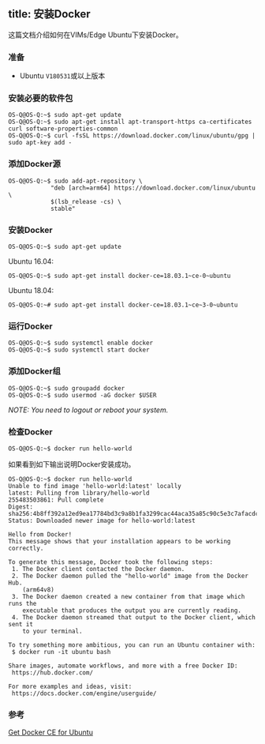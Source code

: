 title: 安装Docker
---

这篇文档介绍如何在VIMs/Edge Ubuntu下安装Docker。

### 准备
* Ubuntu `V180531`或以上版本

### 安装必要的软件包
```
OS-Q@OS-Q:~$ sudo apt-get update
OS-Q@OS-Q:~$ sudo apt-get install apt-transport-https ca-certificates curl software-properties-common
OS-Q@OS-Q:~$ curl -fsSL https://download.docker.com/linux/ubuntu/gpg | sudo apt-key add -
```
### 添加Docker源
```
OS-Q@OS-Q:~$ sudo add-apt-repository \
			"deb [arch=arm64] https://download.docker.com/linux/ubuntu \
			$(lsb_release -cs) \
			stable"
```
### 安装Docker
```
OS-Q@OS-Q:~$ sudo apt-get update
```
Ubuntu 16.04:
```
OS-Q@OS-Q:~$ sudo apt-get install docker-ce=18.03.1~ce-0~ubuntu
```

Ubuntu 18.04:
```
OS-Q@OS-Q:~# sudo apt-get install docker-ce=18.03.1~ce~3-0~ubuntu
```

### 运行Docker
```
OS-Q@OS-Q:~$ sudo systemctl enable docker
OS-Q@OS-Q:~$ sudo systemctl start docker
```

### 添加Docker组
```
OS-Q@OS-Q:~$ sudo groupadd docker
OS-Q@OS-Q:~$ sudo usermod -aG docker $USER
```

*NOTE: You need to logout or reboot your system.*

### 检查Docker
```
OS-Q@OS-Q:~$ docker run hello-world
```

如果看到如下输出说明Docker安装成功。
```
OS-Q@OS-Q:~$ docker run hello-world
Unable to find image 'hello-world:latest' locally
latest: Pulling from library/hello-world
255483503861: Pull complete 
Digest: sha256:4b8ff392a12ed9ea17784bd3c9a8b1fa3299cac44aca35a85c90c5e3c7afacdc
Status: Downloaded newer image for hello-world:latest

Hello from Docker!
This message shows that your installation appears to be working correctly.

To generate this message, Docker took the following steps:
 1. The Docker client contacted the Docker daemon.
 2. The Docker daemon pulled the "hello-world" image from the Docker Hub.
    (arm64v8)
 3. The Docker daemon created a new container from that image which runs the
    executable that produces the output you are currently reading.
 4. The Docker daemon streamed that output to the Docker client, which sent it
    to your terminal.

To try something more ambitious, you can run an Ubuntu container with:
 $ docker run -it ubuntu bash

Share images, automate workflows, and more with a free Docker ID:
 https://hub.docker.com/

For more examples and ideas, visit:
 https://docs.docker.com/engine/userguide/
```

### 参考
[Get Docker CE for Ubuntu](https://docs.docker.com/install/linux/docker-ce/ubuntu/)
